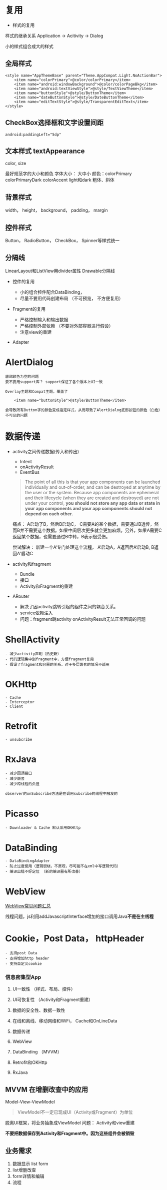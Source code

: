 # 复用

- 样式的复用

样式的继承关系
Application -> Acitivity -> Dialog

小的样式组合成大的样式
## 全局样式

```
<style name="AppThemeBase" parent="Theme.AppCompat.Light.NoActionBar">
    <item name="colorPrimary">@color/colorPrimary</item>
    <item name="android:windowBackground">@color/colorPageBkg</item>
    <item name="android:textViewStyle">@style/TextViewTheme</item>
    <item name="buttonStyle">@style/ButtonTheme</item>
    <item name="dateButtonStyle">@style/DateButtonTheme</item>
    <item name="editTextStyle">@style/TransparentEditText</item>
</style>
```

## CheckBox选择框和文字设置间距
```
android:paddingLeft="5dp"  
```

## 文本样式  textAppearance
color, size

最好规范字的大小和颜色
字体大小： 大中小
颜色：colorPrimary colorPrimaryDark colorAccent  light和dark
粗体、斜体

## 背景样式
width， height， background， padding， margin

## 控件样式
Button， RadioButton， CheckBox， Spinner等样式统一

## 分隔线
LinearLayout和ListView用divider属性
Drawable分隔线


- 控件的复用
    - 小的组合控件配合DataBinding，
    - 尽量不要用代码创建布局 （不可预览， 不方便复用）

- Fragment的复用

    - 严格控制输入和输出数据
    - 严格控制外部依赖 （不要对外部容器进行假设）
    - 注意view的重建

- Adapter

# AlertDialog
    底部颜色为空的问题
    要不要用support库？ support保证了各个版本上UI一致

    Overlay主题和Compat主题，覆盖了
```
    <item name="buttonStyle">@style/ButtonTheme</item>
```
    会导致所有Button字的颜色变成指定样式，从而导致了AlertDialog底部按钮的颜色（白色）不可见的问题

# 数据传递
- activity之间传递数据(传入和传出)
    - Intent 
    - onActivityResult
    - EventBus

    >The point of all this is that your app components can be launched individually and out-of-order, and can be destroyed at anytime by the user or the system. Because app components are ephemeral and their lifecycle (when they are created and destroyed) are not under your control, **you should not store any app data or state in your app components and your app components should not depend on each other.**

    痛点：
    A启动了B，然后B启动C， C需要A的某个数据，需要通过B透传，然而B并不需要这个数据。如果中间层次更多就会更加麻烦。另外，如果A需要C返回某个数据，也需要通过B中转，B表示很受伤。

    尝试解决：
    新建一个A‘专门处理这个流程， A’启动A，A返回后A‘启动B, B返回A'启动C

- activity和fragment
    - Bundle
    - 接口
    - Activity和Fragment的重建

- ARouter
    - 解决了因activity跳转引起的组件之间的耦合关系。
    - service依赖注入
    - 问题：fragment跳activity onActivityResult无法正常回调的问题
    
# ShellActivity 
    - 减少activity声明（热更新）
    - 代码逻辑集中到fragment中，方便fragment复用
    - 假设了fragment和容器的关系，对于多层嵌套的情况不适用

# OKHttp
    - Cache
    - Interceptor
    - Client

# Retrofit
    - unsubcribe

# RxJava
    - 减少回调接口
    - 减少嵌套
    - 减少跨线程的负担

    observer的onSubscribe方法是在调用subcribe的线程中触发的

# Picasso
    - Downloader & Cache 默认采用OKHttp  

# DataBinding
    - DataBindingAdapter
    - 防止过度使用（逻辑很绕，不直观，尽可能不在xml中写逻辑代码）
    - 编译出错不好定位 （新的编译器有所改善）

# WebView
[WebView常见问题汇总](http://blog.csdn.net/xyz_lmn/article/details/39473701)

线程问题，js利用addJavascriptInterface增加的接口调用Java**不是在主线程**

# Cookie，Post Data， httpHeader
    - 支持post Data
    - 支持增加http header
    - 支持自定义cookie


### 信息密集型App
1. UI一致性  （样式、布局、控件）
7. UI可恢复性 （Activity和Fragment重建）

6. 数据的安全性、数据一致性
8. 在线和离线、移动网络和WiFi， Cache和OnLineData

2. 数据传递
3. WebView
4. DataBinding      （MVVM）
5. Retrofit和OKHttp
6. RxJava

## MVVM 在增删改查中的应用
Model-View-ViewModel
> ViewModel不一定已现成UI（Activity或Fragment）为单位

脱离UI框架，将业务抽象成ViewModel
问题： Activity和view重建

**不要把数据保存到Activity和Fragment中。因为这些组件会被销毁**

## 业务需求
1. 数据显示 list form
2. list增删改查  
3. form详情和编辑
4. 流程


